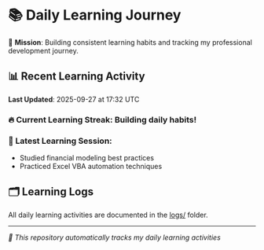 # 📚 Daily Learning Journey

🎯 **Mission**: Building consistent learning habits and tracking my professional development journey.

## 📊 Recent Learning Activity

**Last Updated**: 2025-09-27 at 17:32 UTC

### 🔥 Current Learning Streak: Building daily habits!

### 📝 Latest Learning Session:
- Studied financial modeling best practices
- Practiced Excel VBA automation techniques

## 🗂️ Learning Logs

All daily learning activities are documented in the [logs/](./logs/) folder.

---
*🤖 This repository automatically tracks my daily learning activities*
